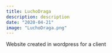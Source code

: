 ```yaml
---
title: LuchoDraga
description: description
date: "2020-04-21"
image: "LuchoDraga.png"
---
```


Website created in wordpress for a client
